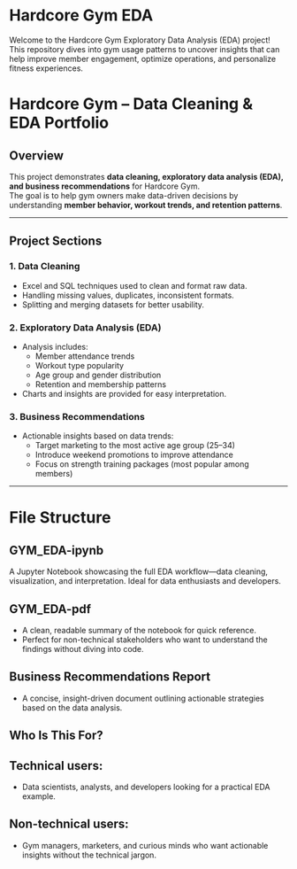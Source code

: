 # Hardcore Gym EDA
Welcome to the Hardcore Gym Exploratory Data Analysis (EDA) project! This repository dives into gym usage patterns to uncover insights that can help improve member engagement, optimize operations, and personalize fitness experiences.

# Hardcore Gym – Data Cleaning & EDA Portfolio

## Overview
This project demonstrates **data cleaning, exploratory data analysis (EDA), and business recommendations** for Hardcore Gym.  
The goal is to help gym owners make data-driven decisions by understanding **member behavior, workout trends, and retention patterns**.

---

## Project Sections

### 1. Data Cleaning
- Excel and SQL techniques used to clean and format raw data.
- Handling missing values, duplicates, inconsistent formats.
- Splitting and merging datasets for better usability.

### 2. Exploratory Data Analysis (EDA)
- Analysis includes:
  - Member attendance trends
  - Workout type popularity
  - Age group and gender distribution
  - Retention and membership patterns
- Charts and insights are provided for easy interpretation.

### 3. Business Recommendations
- Actionable insights based on data trends:
  - Target marketing to the most active age group (25–34)
  - Introduce weekend promotions to improve attendance
  - Focus on strength training packages (most popular among members)

---

# File Structure
## GYM_EDA-ipynb 
A Jupyter Notebook showcasing the full EDA workflow—data cleaning, visualization, and interpretation.
Ideal for data enthusiasts and developers.

## GYM_EDA-pdf 
- A clean, readable summary of the notebook for quick reference. 
- Perfect for non-technical stakeholders who want to understand the findings without diving into code.

## Business Recommendations Report 
- A concise, insight-driven document outlining actionable strategies based on the data analysis.

## Who Is This For?
## Technical users: 
- Data scientists, analysts, and developers looking for a practical EDA example.

## Non-technical users: 
- Gym managers, marketers, and curious minds who want actionable insights without the technical jargon.
